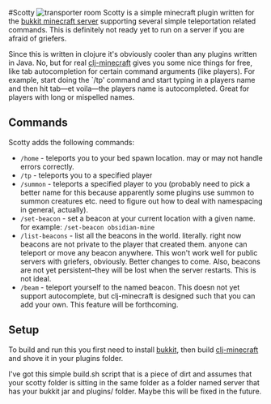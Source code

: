 #Scotty
![transporter room](http://www.mindpollution.org/wp-content/uploads/2013/05/beam-me-up-star-trek.jpg)
Scotty is a simple minecraft plugin written for the [bukkit minecraft server](http://dl.bukkit.org) supporting several simple teleportation related commands. This is definitely not ready yet to run on a server if you are afraid of griefers.

Since this is written in clojure it's obviously cooler than any plugins written in Java. No, but for real [clj-minecraft](https://github.com/CmdrDats/clj-minecraft) gives you some nice things for free, like tab autocompletion for certain command arguments (like players). For example, start doing the `/tp' command and start typing in a players name and then hit tab—et voila—the players name is autocompleted. Great for players with long or mispelled names.

## Commands
Scotty adds the following commands:

* `/home` - teleports you to your bed spawn location. may or may not handle errors correctly.
* `/tp` - teleports you to a specified player
* `/summon` - teleports a specified player to you (probably need to pick a better name for this because apparently some plugins use summon to summon creatures etc. need to figure out how to deal with namespacing in general, actually).
* `/set-beacon` - set a beacon at your current location with a given name. for example: `/set-beacon obsidian-mine`
* `/list-beacons` - list all the beacons in the world. literally. right now beacons are not private to the player that created them. anyone can teleport or move any beacon anywhere. This won't work well for public servers with griefers, obviously. Better changes to come. Also, beacons are not yet persistent–they will be lost when the server restarts. This is not ideal.
* `/beam` - teleport yourself to the named beacon. This doesn not yet support autocomplete, but clj-minecraft is designed such that you can add your own. This feature will be forthcoming.

## Setup

To build and run this you first need to install [bukkit](http://www.mindpollution.org/wp-content/uploads/2013/05/beam-me-up-star-trek.jpg), then build [clj-minecraft](https://github.com/CmdrDats/clj-minecraft) and shove it in your plugins folder.

I've got this simple build.sh script that is a piece of dirt and assumes that your scotty folder is sitting in the same folder as a folder named server that has your bukkit jar and plugins/ folder. Maybe this will be fixed in the future.